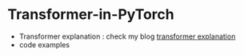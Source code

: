 # Transformer-in-PyTorch
- Transformer explanation : check my blog [transformer explanation](http://ychai.uk/notes/2019/01/22/NLP/Attention-in-a-nutshell/#Transformer)
- code examples
